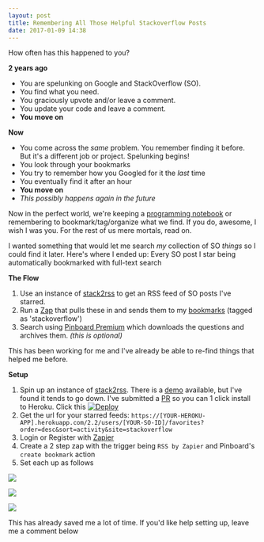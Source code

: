 ```yaml
---
layout: post
title: Remembering All Those Helpful Stackoverflow Posts
date: 2017-01-09 14:38
---
```


How often has this happened to you?

**2 years ago**

* You are spelunking on Google and StackOverflow (SO). 
* You find what you need. 
* You graciously upvote and/or leave a comment. 
* You update your code and leave a comment. 
* **You move on**

**Now**

* You come across the *same* problem. You remember finding it before. But it's a different job or project. Spelunking begins!
* You look through your bookmarks
* You try to remember how you Googled for it the *last* time
* You eventually find it after an hour
* **You move on**
* *This possibly happens again in the future*

Now in the perfect world, we're keeping a [programming notebook](https://geo.itunes.apple.com/app/quiver-programmers-notebook/id866773894?at=11laRZ&ct=afp15&ls=1&mt=12 "programming notebook") or remembering to bookmark/tag/organize what we find. If you do, awesome, I wish I was you. For the rest of us mere mortals, read on.

I wanted something that would let me search *my* collection of SO *things* so I could find it later. Here's where I ended up: Every SO post I star being automatically bookmarked with full-text search

**The Flow**

1. Use an instance of [stack2rss](stack2rss "stack2rss") to get an RSS feed of SO posts I've starred. 
2. Run a [Zap](https://zapier.com/ "Zap") that pulls these in and sends them to my [bookmarks](https://pinboard.in/u:broderboy/t:stackoverflow/ "bookmarks") (tagged as 'stackoverflow')
3. Search using [Pinboard Premium](https://pinboard.in/upgrade/ "Pinboard Premium") which downloads the questions and archives them. *(this is optional)*

This has been working for me and I've already be able to re-find things that helped me before. 

**Setup**

1. Spin up an instance of [stack2rss](https://github.com/nathan-osman/stack2rss "stack2rss"). There is a [demo](http://stack2rss.quickmediasolutions.com/ "demo") available, but I've found it tends to go down. I've submitted a [PR](https://github.com/nathan-osman/stack2rss/pull/3 "PR") so you can 1 click install to Heroku. Click this [![Deploy](https://www.herokucdn.com/deploy/button.svg)](https://heroku.com/deploy?template=https://github.com/nathan-osman/stack2rss/)
2. Get the url for your starred feeds: ```https://[YOUR-HEROKU-APP].herokuapp.com/2.2/users/[YOUR-SO-ID]/favorites?order=desc&sort=activity&site=stackoverflow```
3. Login or Register with [Zapier](https://zapier.com/ "Zapier")
4. Create a 2 step zap with the trigger being ```RSS by Zapier``` and Pinboard's ```create bookmark``` action
5. Set each up as follows 

![](https://c5.staticflickr.com/1/622/32066204692_74e32cdde5_z.jpg)

![](https://c1.staticflickr.com/1/515/32066204992_a2aa11295d_z.jpg)

![](https://c5.staticflickr.com/1/571/32176780436_a1fec1e26d_z.jpg)

This has already saved me a lot of time. If you'd like help setting up, leave me a comment below
